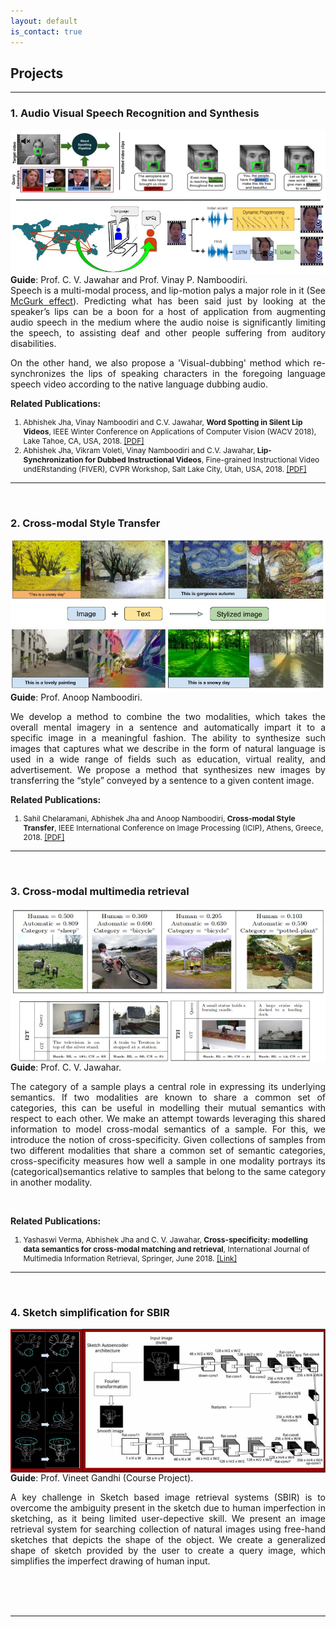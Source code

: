 ```yaml
---
layout: default
is_contact: true
---
```


## Projects





***

<h3> 1. Audio Visual Speech Recognition and Synthesis </h3>

<img class="img_custom" src="images/vsr_synth.jpg" align="right" padding ="10px"/>

<div style="font-size:14px;text-align:justify;">

<strong>Guide</strong>: Prof. C. V. Jawahar and Prof. Vinay P. Namboodiri.
<br>
Speech is a multi-modal process, and lip-motion palys a major role in it (See <a href="https://www.youtube.com/watch?v=G-lN8vWm3m0">McGurk effect</a>). Predicting what has been said just by looking at the speaker’s lips can be a boon for a host of application from augmenting audio speech in the medium where the audio noise is significantly limiting the speech, to assisting deaf and other people suffering from auditory disabilities.

On the other hand, we also propose a 'Visual-dubbing' method which re-synchronizes the lips of speaking characters in the foregoing language speech video according to the native language dubbing audio.

</div>

**Related Publications:**

<div style="font-size:12px;">
<ol class="c">
<li>Abhishek Jha, Vinay Namboodiri and C.V. Jawahar, <strong>Word Spotting in Silent Lip Videos</strong>, IEEE Winter Conference on Applications of Computer Vision (WACV 2018), Lake Tahoe, CA, USA, 2018. <a href="https://cvit.iiit.ac.in/images/ConferencePapers/2018/Word-Spotting-in-Silent-Lip-Videos.pdf">[PDF]</a></li>

<li>Abhishek Jha, Vikram Voleti, Vinay Namboodiri and C.V. Jawahar, <strong>Lip-Synchronization for Dubbed Instructional Videos</strong>, Fine-grained Instructional Video undERstanding (FIVER), CVPR Workshop, Salt Lake City, Utah, USA, 2018. <a href="http://fiver.eecs.umich.edu/abstracts/CVPRW_2018_FIVER_A_Jha.pdf">[PDF]</a></li>
</ol>
</div>



***

<br>

<h3> 2. Cross-modal Style Transfer </h3>

<img class="img_custom" src="images/text2style.jpg" align="right" padding ="10px"/>

<div style="font-size:14px;text-align:justify;">

<strong>Guide</strong>: Prof. Anoop Namboodiri.
<br>

We develop a method to combine the two modalities, which takes the overall mental imagery in a sentence and automatically impart it to a specific image in a meaningful fashion. The ability to synthesize such images that captures what we describe in the form of natural language is used in a wide range of fields such as education, virtual reality, and advertisement. We propose a method that synthesizes new images by transferring the “style” conveyed by a sentence to a given content image.

</div>

**Related Publications:**

<div style="font-size:12px;">
<ol class="c">
<li>Sahil Chelaramani, Abhishek Jha and Anoop Namboodiri, <strong>Cross-modal Style Transfer</strong>, IEEE International Conference on Image Processing (ICIP), Athens, Greece, 2018. <a href="https://drive.google.com/file/d/1lT8HNGrsUio9MW87XNattaUz5hsBkXYO/view?usp=sharing">[PDF]</a></li>

</ol>
</div>




***

<br>

<h3> 3. Cross-modal multimedia retrieval</h3>

<img class="img_custom" src="images/cross_specificity.jpg" align="right" padding ="10px"/>

<div style="font-size:14px;text-align:justify;">

<strong>Guide</strong>: Prof. C. V. Jawahar.
<br>

The category of a sample plays a central role in expressing its underlying semantics. If two modalities are known to share a common set of categories, this can be useful in modelling their mutual semantics with respect to each other. We make an attempt towards leveraging this shared information to model cross-modal semantics of a sample. For this, we introduce the notion of cross-specificity. Given collections of samples from two different modalities that share a common set of semantic categories, cross-specificity measures how well a sample in one modality portrays its (categorical)semantics relative to samples that belong to the same category in another modality.


</div>

<br>

**Related Publications:**

<div style="font-size:12px;">
<ol class="c">
<li> Yashaswi Verma, Abhishek Jha and C. V. Jawahar, <strong>Cross-specificity: modelling data semantics for cross-modal matching and retrieval</strong>, International Journal of Multimedia Information Retrieval, Springer, June 2018. <a href="https://link.springer.com/article/10.1007/s13735-017-0138-7">[Link]</a></li>

</ol>
</div>

***

<br>

<h3> 4. Sketch simplification for SBIR </h3>

<img class="img_custom" src="images/unsupervised_sbir.jpg" align="right" padding ="10px"/>

<div style="font-size:14px;text-align:justify;">

<strong>Guide</strong>: Prof. Vineet Gandhi (Course Project).
<br>

A key challenge in Sketch based image retrieval systems (SBIR) is to overcome the ambiguity present in the sketch due to human imperfection in sketching, as it being limited user-depective skill. We present an image retrieval system for searching collection of natural images using free-hand sketches that depicts the shape of the object. We create a generalized shape of sketch provided by the user to create a query image, which simplifies the imperfect drawing of human input.

<br>
<br>
<br>

</div>


***